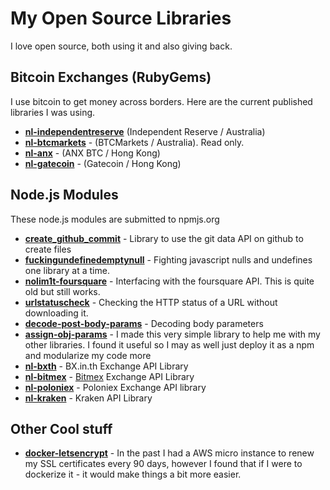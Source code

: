 # My Open Source Libraries

I love open source, both using it and also giving back.

## Bitcoin Exchanges (RubyGems)

I use bitcoin to get money across borders. Here are the current published libraries I was using.

* [**nl-independentreserve**](https://github.com/nolim1t/IndependentReserve) (Independent Reserve / Australia)
* [**nl-btcmarkets**](https://github.com/nolim1t/btcmarkets-gem) - (BTCMarkets / Australia). Read only.
* [**nl-anx**](https://github.com/nolim1t/ANXBTC) - (ANX BTC / Hong Kong)
* [**nl-gatecoin**](https://github.com/nolim1t/nl-gatecoin) - (Gatecoin / Hong Kong)

## Node.js Modules

These node.js modules are submitted to npmjs.org

* [**create_github_commit**](https://github.com/nolim1t/create_github_commit) - Library to use the git data API on github to create files
* [**fuckingundefinedemptynull**](https://github.com/nolim1t/fuckingundefinedemptynull) - Fighting javascript nulls and undefines one library at a time.
* [**nolim1t-foursquare**](https://github.com/nolim1t/nolim1t-foursquare) - Interfacing with the foursquare API. This is quite old but still works.
* [**urlstatuscheck**](https://github.com/nolim1t/urlstatuscheck) - Checking the HTTP status of a URL without downloading it.
* [**decode-post-body-params**](https://github.com/nolim1t/decode-post-body-params) - Decoding body parameters
* [**assign-obj-params**](https://github.com/nolim1t/assign-obj-params) - I made this very simple library to help me with my other libraries. I found it useful so I may as well just deploy it as a npm and modularize my code more
* [**nl-bxth**](https://github.com/nolim1t/nl-bxth) - BX.in.th Exchange API Library
* [**nl-bitmex**](https://github.com/nolim1t/nl-bitmex) - [Bitmex](https://www.bitmex.com/register/TjGKqo) Exchange API Library
* [**nl-poloniex**](https://github.com/nolim1t/nl-poloniex) - Poloniex Exchange API library
* [**nl-kraken**](https://github.com/nolim1t/nl-kraken) - Kraken API Library

## Other Cool stuff

* [**docker-letsencrypt**](https://github.com/nolim1t/docker-letsencrypt) - In the past I had a AWS micro instance to renew my SSL certificates every 90 days, however I found that if I were to dockerize it - it would make things a bit more easier.
